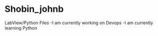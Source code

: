 # Shobin_johnb
LabView/Python Files
-I am currently working on Devops
-I am currently learning Python
